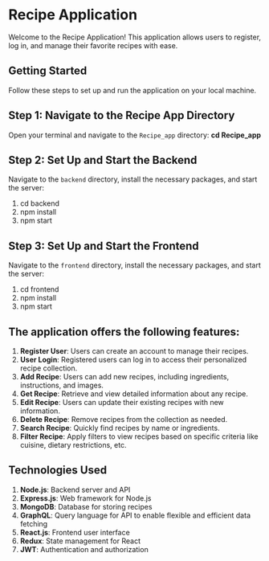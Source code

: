 # Recipe Application

Welcome to the Recipe Application! This application allows users to register, log in, and manage their favorite recipes with ease.

## Getting Started

Follow these steps to set up and run the application on your local machine.

## Step 1: Navigate to the Recipe App Directory

Open your terminal and navigate to the `Recipe_app` directory:
**cd Recipe_app**

## Step 2: Set Up and Start the Backend

Navigate to the `backend` directory, install the necessary packages, and start the server:

1. cd backend
2. npm install
3. npm start

## Step 3: Set Up and Start the Frontend

Navigate to the `frontend` directory, install the necessary packages, and start the server:

1. cd frontend
2. npm install
3. npm start


## The application offers the following features:

1. **Register User**: Users can create an account to manage their recipes.
2. **User Login**: Registered users can log in to access their personalized recipe collection.
3. **Add Recipe**: Users can add new recipes, including ingredients, instructions, and images.
4. **Get Recipe**: Retrieve and view detailed information about any recipe.
5. **Edit Recipe**: Users can update their existing recipes with new information.
6. **Delete Recipe**: Remove recipes from the collection as needed.
7. **Search Recipe**: Quickly find recipes by name or ingredients.
8. **Filter Recipe**: Apply filters to view recipes based on specific criteria like cuisine, dietary restrictions, etc.

## Technologies Used

1. **Node.js**: Backend server and API
2. **Express.js**: Web framework for Node.js
3. **MongoDB**: Database for storing recipes
4. **GraphQL**: Query language for API to enable flexible and efficient data fetching
5. **React.js**: Frontend user interface
6. **Redux**: State management for React
7. **JWT**: Authentication and authorization

